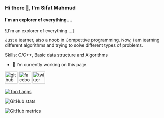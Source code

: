 ### Hi there 👋, I'm Sifat Mahmud
#### I'm an explorer of everything....
![I'm an explorer of everything....]

Just a learner, also a noob in Competitive programming.
Now, I am learning different algorithms and trying to solve different types of problems.

Skills: C/C++, Basic data structure and Algorithms

- 🔭 I’m currently working on this page. 


[<img src='https://cdn.jsdelivr.net/npm/simple-icons@3.0.1/icons/github.svg' alt='github' height='40'>](https://github.com/sifatmahmud)  [<img src='https://cdn.jsdelivr.net/npm/simple-icons@3.0.1/icons/facebook.svg' alt='facebook' height='40'>](https://www.facebook.com/https://www.facebook.com/md.sifat.902819)  [<img src='https://cdn.jsdelivr.net/npm/simple-icons@3.0.1/icons/twitter.svg' alt='twitter' height='40'>](https://twitter.com/@TheSifatMahmud)  

[![Top Langs](https://github-readme-stats.vercel.app/api/top-langs/?username=sifatmahmud)](https://github.com/anuraghazra/github-readme-stats)

![GitHub stats](https://github-readme-stats.vercel.app/api?username=sifatmahmud&show_icons=true)  

![GitHub metrics](https://metrics.lecoq.io/sifatmahmud)  

